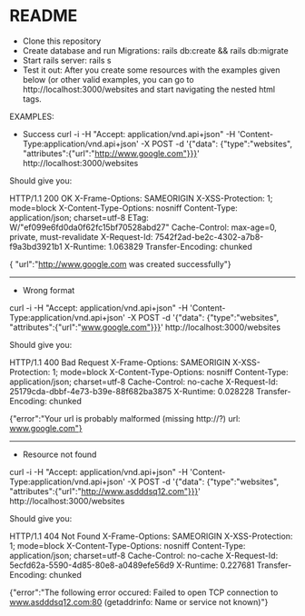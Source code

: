# README
- Clone this repository
- Create database and run Migrations: rails db:create && rails db:migrate
- Start rails server: rails s
- Test it out: After you create some resources with the examples given below (or other valid examples,
you can go to http://localhost:3000/websites and start navigating the nested html tags.

EXAMPLES:

- Success
curl -i -H "Accept: application/vnd.api+json" -H 'Content-Type:application/vnd.api+json' -X POST -d '{"data": {"type":"websites", "attributes":{"url":"http://www.google.com"}}}' http://localhost:3000/websites

Should give you:

HTTP/1.1 200 OK
X-Frame-Options: SAMEORIGIN
X-XSS-Protection: 1; mode=block
X-Content-Type-Options: nosniff
Content-Type: application/json; charset=utf-8
ETag: W/"ef099e6fd0da0f62fc15bf70528abd27"
Cache-Control: max-age=0, private, must-revalidate
X-Request-Id: 7542f2ad-be2c-4302-a7b8-f9a3bd3921b1
X-Runtime: 1.063829
Transfer-Encoding: chunked

{ "url":"http://www.google.com was created successfully"}


-------------------
- Wrong format

curl -i -H "Accept: application/vnd.api+json" -H 'Content-Type:application/vnd.api+json' -X POST -d '{"data": {"type":"websites", "attributes":{"url":"www.google.com"}}}' http://localhost:3000/websites

Should give you:

HTTP/1.1 400 Bad Request
X-Frame-Options: SAMEORIGIN
X-XSS-Protection: 1; mode=block
X-Content-Type-Options: nosniff
Content-Type: application/json; charset=utf-8
Cache-Control: no-cache
X-Request-Id: 25179cda-dbbf-4e73-b39e-88f682ba3875
X-Runtime: 0.028228
Transfer-Encoding: chunked

 {"error":"Your url is probably malformed (missing http://?) url: www.google.com"}

----------
- Resource not found

curl -i -H "Accept: application/vnd.api+json" -H 'Content-Type:application/vnd.api+json' -X POST -d '{"data": {"type":"websites", "attributes":{"url":"http://www.asdddsq12.com"}}}' http://localhost:3000/websites

Should give you:

HTTP/1.1 404 Not Found
X-Frame-Options: SAMEORIGIN
X-XSS-Protection: 1; mode=block
X-Content-Type-Options: nosniff
Content-Type: application/json; charset=utf-8
Cache-Control: no-cache
X-Request-Id: 5ecfd62a-5590-4d85-80e8-a0489efe56d9
X-Runtime: 0.227681
Transfer-Encoding: chunked

 {"error":"The following error occured: Failed to open TCP connection to www.asdddsq12.com:80 (getaddrinfo: Name or service not known)"}

